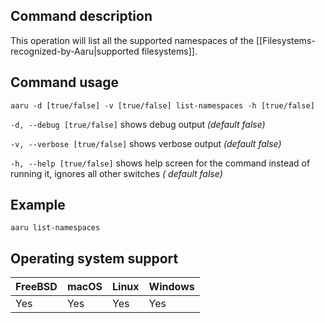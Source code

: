 ## Command description

This operation will list all the supported namespaces of the [[Filesystems-recognized-by-Aaru|supported filesystems]].

## Command usage

```aaru -d [true/false] -v [true/false] list-namespaces -h [true/false]```

```-d, --debug [true/false]``` shows debug output *(default false)*

```-v, --verbose [true/false]``` shows verbose output *(default false)*

```-h, --help [true/false]``` shows help screen for the command instead of running it, ignores all other switches *(
default false)*

## Example

```aaru list-namespaces```

## Operating system support

|FreeBSD|macOS|Linux|Windows|
|---|---|---|---|
|Yes|Yes|Yes|Yes|

